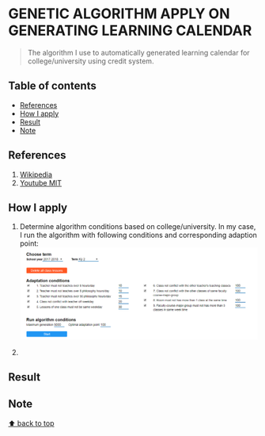 # GENETIC ALGORITHM APPLY ON GENERATING LEARNING CALENDAR
> The algorithm I use to automatically generated learning calendar for college/university using credit system.

## Table of contents
* [References](#references)  
* [How I apply](#how-i-apply)  
* [Result](#result)  
* [Note](#note)

## References
1. [Wikipedia](https://en.wikipedia.org/wiki/Genetic_algorithm)
2. [Youtube MIT](https://www.youtube.com/watch?v=kHyNqSnzP8Y&t=1688s)
## How I apply
1. Determine algorithm conditions based on college/university. In my case, I run the algorithm with following conditions and corresponding adaption point:  
![Build Status Images](https://raw.githubusercontent.com/nmtri881994/Genetic-Algorithm-apply-on-generating-learning-calendar/master/images/AlgorithmConditions.PNG)

2.

## Result

## Note

[⬆ back to top](#table-of-contents)